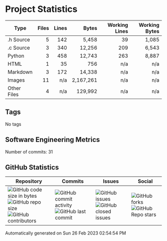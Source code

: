 Project Statistics
==================

| Type | Files | Lines | Bytes | Working Lines | Working Bytes |
|------|------:|------:|------:|--------------:|--------------:|
|.h Source|5|142|5,458|39|1,085|
|.c Source|3|340|12,256|209|6,543|
|Python|3|458|12,743|263|8,887|
|HTML|1|35|756|n/a|n/a|
|Markdown|3|172|14,338|n/a|n/a|
|Images|11|n/a|2,167,261|n/a|n/a|
|Other	Files|4|n/a|129,992|n/a|n/a|

## Tags
No tags

## Software Engineering Metrics

Number of commits:  31

## GitHub	Statistics
| Repository								  | Commits							| Issues						  | Social							|
|-------------------------------------|---------------------------|-------------------------|---------------------------|
| ![GitHub code size	in	bytes](https://img.shields.io/github/languages/code-size/marknelsonengineer-sp23/sre_lab4_memscan?style=social) <br/> ![GitHub repo size](https://img.shields.io/github/repo-size/marknelsonengineer-sp23/sre_lab4_memscan?style=social)	<br/>	![GitHub contributors](https://img.shields.io/github/contributors/marknelsonengineer-sp23/sre_lab4_memscan?style=social) | ![GitHub commit activity](https://img.shields.io/github/commit-activity/w/marknelsonengineer-sp23/sre_lab4_memscan?style=social) <br/> ![GitHub last	commit](https://img.shields.io/github/last-commit/marknelsonengineer-sp23/sre_lab4_memscan?style=social)	| ![GitHub	issues](https://img.shields.io/github/issues-raw/marknelsonengineer-sp23/sre_lab4_memscan?style=social) <br/> ![GitHub	closed issues](https://img.shields.io/github/issues-closed-raw/marknelsonengineer-sp23/sre_lab4_memscan?style=social) | ![GitHub forks](https://img.shields.io/github/forks/marknelsonengineer-sp23/sre_lab4_memscan?style=social) <br/> ![GitHub Repo	stars](https://img.shields.io/github/stars/marknelsonengineer-sp23/sre_lab4_memscan?style=social)	|

Automatically generated on Sun 26 Feb 2023 02:54:54 PM 
